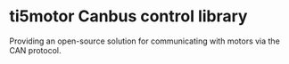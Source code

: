 # ti5motor Canbus control library
Providing an open-source solution for communicating with motors via the CAN protocol.
